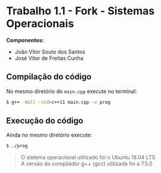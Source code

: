 # Trabalho 1.1 - Fork - Sistemas Operacionais

**Componentes:**

- João Vítor Souto dos Santos
- José Vitor de Freitas Cunha

## Compilação do código

No mesmo diretório do `main.cpp` execute no terminal:

```bash
$ g++ -Wall -std=c++11 main.cpp -o prog
```

## Execução do código

Ainda no mesmo diretório execute:

```bash
$ ./prog
```

> O sistema operacional utilizado foi o Ubuntu 18.04 LTS <br>
> A versão do compilador g++ (gcc) utilizada foi a 7.5.0
